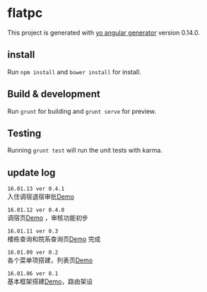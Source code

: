 # flatpc

This project is generated with [yo angular generator](https://github.com/yeoman/generator-angular)
version 0.14.0.

## install
Run `npm install` and `bower install` for install.

## Build & development

Run `grunt` for building and `grunt serve` for preview.

## Testing

Running `grunt test` will run the unit tests with karma.

## update log
    
`16.01.13 ver 0.4.1`  
入住调宿退宿审批<a target="_blank" href="http://test.houqinbao.com/wang/flatpc/#/live">Demo</a>  

`16.01.12 ver 0.4.0`  
调宿页<a target="_blank" href="http://test.houqinbao.com/wang/flatpc/#/live">Demo</a>  ，审核功能初步

`16.01.11 ver 0.3`  
楼栋查询和院系查询页<a target="_blank" href="http://test.houqinbao.com/wang/flatpc/#/flat">Demo</a>  完成

`16.01.09 ver 0.2`  
各个菜单项搭建，列表页<a target="_blank" href="http://test.houqinbao.com/wang/flatpc/#/list">Demo</a>
  
`16.01.06 ver 0.1`  
基本框架搭建<a target="_blank" href="http://test.houqinbao.com/wang/flatpc">Demo</a>，路由架设  
